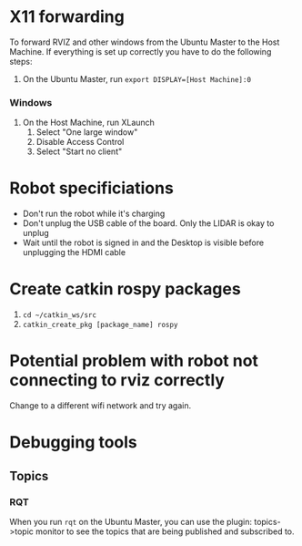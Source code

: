 # X11 forwarding
To forward RVIZ and other windows from the Ubuntu Master to the Host Machine.
If everything is set up correctly you have to do the following steps:
1. On the Ubuntu Master, run `export DISPLAY=[Host Machine]:0`
### Windows
1. On the Host Machine, run XLaunch
    1. Select "One large window"
    1. Disable Access Control
    1. Select "Start no client"


# Robot specificiations
- Don't run the robot while it's charging
- Don't unplug the USB cable of the board. Only the LIDAR is okay to unplug
- Wait until the robot is signed in and the Desktop is visible before unplugging the HDMI cable

# Create catkin rospy packages
1. `cd ~/catkin_ws/src`
1. `catkin_create_pkg [package_name] rospy`

# Potential problem with robot not connecting to rviz correctly
Change to a different wifi network and try again.


# Debugging tools
## Topics
### RQT
When you run `rqt` on the Ubuntu Master, you can use the plugin: topics->topic monitor to see the topics that are being published and subscribed to.